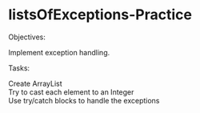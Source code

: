 # listsOfExceptions-Practice

Objectives: 

Implement exception handling.  

Tasks:

Create ArrayList  
Try to cast each element to an Integer  
Use try/catch blocks to handle the exceptions
